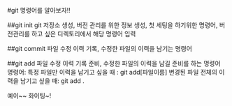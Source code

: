 #git 명령어를 알아보자!!

##git init
git 저장소 생성, 버전 관리를 위한 정보 생성,
첫 세팅을 하기위한 명령어, 버전관리를 하고 싶은 디렉토리에서 해당 명령어 입력

##git commit
파일 수정 이력 기록, 수정한 파일의 이력을 남기는 명령어

##git add
파일 수정 이력 기록 준비, 수정한 파일의 이력을 남길 준비를 하는 명령어
명령어:
특정 파일만 이력을 남기고 싶을 때 : git add[파일이름]
변경된 파일 전체의 이력을 남기고 싶을 때: git add .

예이~~ 화이팅~!
